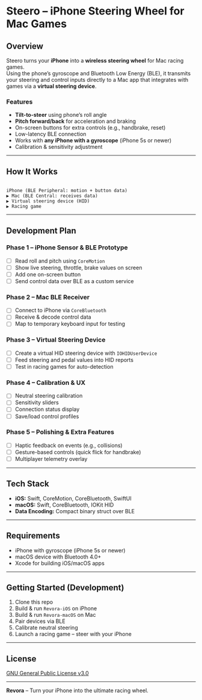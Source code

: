 
# Steero – iPhone Steering Wheel for Mac Games

## Overview
Steero turns your **iPhone** into a **wireless steering wheel** for Mac racing games.  
Using the phone’s gyroscope and Bluetooth Low Energy (BLE), it transmits your steering and control inputs directly to a Mac app that integrates with games via a **virtual steering device**.

### Features
- **Tilt-to-steer** using phone’s roll angle
- **Pitch forward/back** for acceleration and braking
- On-screen buttons for extra controls (e.g., handbrake, reset)
- Low-latency BLE connection
- Works with **any iPhone with a gyroscope** (iPhone 5s or newer)
- Calibration & sensitivity adjustment

---

## How It Works
```

iPhone (BLE Peripheral: motion + button data)
▶ Mac (BLE Central: receives data)
▶ Virtual steering device (HID)
▶ Racing game

```

---

## Development Plan

### Phase 1 – iPhone Sensor & BLE Prototype
- [ ] Read roll and pitch using `CoreMotion`
- [ ] Show live steering, throttle, brake values on screen
- [ ] Add one on-screen button
- [ ] Send control data over BLE as a custom service

### Phase 2 – Mac BLE Receiver
- [ ] Connect to iPhone via `CoreBluetooth`
- [ ] Receive & decode control data
- [ ] Map to temporary keyboard input for testing

### Phase 3 – Virtual Steering Device
- [ ] Create a virtual HID steering device with `IOHIDUserDevice`
- [ ] Feed steering and pedal values into HID reports
- [ ] Test in racing games for auto-detection

### Phase 4 – Calibration & UX
- [ ] Neutral steering calibration
- [ ] Sensitivity sliders
- [ ] Connection status display
- [ ] Save/load control profiles

### Phase 5 – Polishing & Extra Features
- [ ] Haptic feedback on events (e.g., collisions)
- [ ] Gesture-based controls (quick flick for handbrake)
- [ ] Multiplayer telemetry overlay

---

## Tech Stack
- **iOS:** Swift, CoreMotion, CoreBluetooth, SwiftUI
- **macOS:** Swift, CoreBluetooth, IOKit HID
- **Data Encoding:** Compact binary struct over BLE

---

## Requirements
- iPhone with gyroscope (iPhone 5s or newer)
- macOS device with Bluetooth 4.0+
- Xcode for building iOS/macOS apps

---

## Getting Started (Development)
1. Clone this repo
2. Build & run `Revora-iOS` on iPhone
3. Build & run `Revora-macOS` on Mac
4. Pair devices via BLE
5. Calibrate neutral steering
6. Launch a racing game – steer with your iPhone

---

## License
[GNU General Public License v3.0](LICENSE)

---

**Revora** – Turn your iPhone into the ultimate racing wheel.
